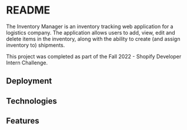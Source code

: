 # README
The Inventory Manager is an inventory tracking web application for a logistics company. The application allows users to add, view, edit and delete items in the inventory, along with the ability to create (and assign inventory to) shipments.

This project was completed as part of the Fall 2022 - Shopify Developer Intern Challenge.

## Deployment

## Technologies

## Features